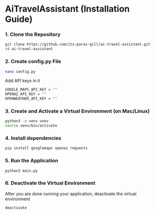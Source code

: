 # AiTravelAssistant (Installation Guide)


### 1. Clone the Repository  
```bash
git clone https://github.com/its-paras-gill/ai-travel-assistant.git
cd ai-travel-assistant
```

### 2. Create config.py File 
```bash
nano config.py
```
Add API keys in it
```bash
GOOGLE_MAPS_API_KEY = ""
OPENAI_API_KEY = ""
OPENWEATHER_API_KEY = ""
```

### 3. Create and Activate a Virtual Environment (on Mac/Linux)
```bash
python3 -m venv venv
source venv/bin/activate
```

### 4. Install dependencies
```bash
pip install googlemaps openai requests
```

### 5. Run the Application
```bash
python3 main.py
```

### 6. Deactivate the Virtual Environment
After you are done running your application, deactivate the virtual environment
```bash
deactivate
```


